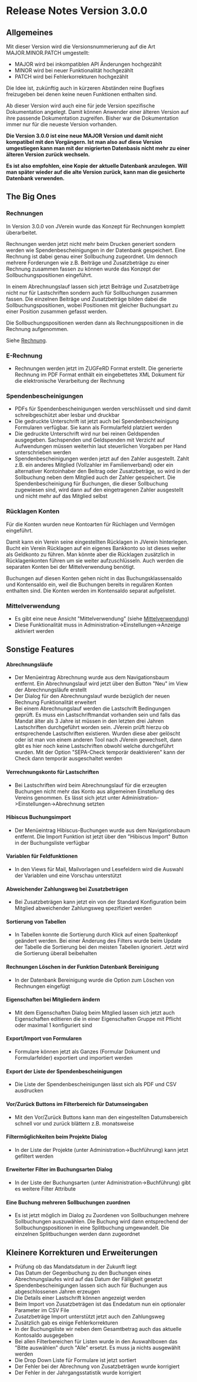 # Release Notes Version 3.0.0

## Allgemeines

Mit dieser Version wird die Versionsnummerierung auf die Art MAJOR.MINOR.PATCH umgestellt:
* MAJOR wird bei inkompatiblen API Änderungen hochgezählt
* MINOR wird bei neuer Funktionalität hochgezählt 
* PATCH wird bei Fehlerkorrekturen hochgezählt

Die Idee ist, zukünftig auch in kürzeren Abständen reine Bugfixes freizugeben bei denen keine neuen Funktionen enthalten sind.

Ab dieser Version wird auch eine für jede Version spezifische Dokumentation angelegt. Damit können Anwender einer älteren Version auf ihre passende Dokumentation zugreifen. Bisher war die Dokumentation immer nur für die neueste Version vorhanden.

**Die Version 3.0.0 ist eine neue MAJOR Version und damit nicht kompatibel mit den Vorgängern. Ist man also auf diese Version umgestiegen kann man mit der migrierten Datenbasis nicht mehr zu einer älteren Version zurück wechseln.** 

**Es ist also empfohlen, eine Kopie der aktuelle Datenbank anzulegen. Will man später wieder auf die alte Version zurück, kann man die gesicherte Datenbank verwenden.**

## The Big Ones

### Rechnungen

In Version 3.0.0 von JVerein wurde das Konzept für Rechnungen komplett überarbeitet.

Rechnungen werden jetzt nicht mehr beim Drucken generiert sondern werden wie Spendenbescheinigungen in der Datenbank gespeichert. Eine Rechnung ist dabei genau einer Sollbuchung zugeordnet. Um dennoch mehrere Forderungen wie z.B. Beiträge und Zusatzbeträge zu einer Rechnung zusammen fassen zu können wurde das Konzept der Sollbuchungspositionen eingeführt.

In einem Abrechnungslauf lassen sich jetzt Beiträge und Zusatzbeträge nicht nur für Lastschriften sondern auch für Sollbuchungen zusammen fassen. Die einzelnen Beiträge und Zusatzbeträge bilden dabei die Sollbuchungspositionen, wobei Positionen mit gleicher Buchungsart zu einer Position zusammen gefasst werden.

Die Sollbuchungspositionen werden dann als Rechnungspositionen in die Rechnung aufgenommen.

Siehe [Rechnung](mitglieder/rechnung.md).

### E-Rechnung

* Rechnungen werden jetzt im ZUGFeRD Format erstellt. Die generierte Rechnung im PDF Format enthält ein eingebettetes XML Dokument für die elektronische Verarbeitung der Rechnung

### Spendenbescheinigungen

* PDFs für Spendenbescheinigungen werden verschlüsselt und sind damit schreibgeschützt aber lesbar und druckbar
* Die gedruckte Unterschrift ist jetzt auch bei Spendenbescheinigung Formularen verfügbar. Sie kann als Formularfeld platziert werden
* Die gedruckte Unterschrift wird nur bei reinen Geldspenden ausgegeben. Sachspenden und Geldspenden mit Verzicht auf Aufwendungen müssen weiterhin laut steuerlichen Vorgaben per Hand unterschrieben werden
* Spendenbescheinigungen werden jetzt auf den Zahler ausgestellt. Zahlt z.B. ein anderes Mitglied (Vollzahler im Familienverband) oder ein alternativer Kontoinhaber den Beitrag oder Zusatzbeträge, so wird in der Sollbuchung neben dem Mitglied auch der Zahler gespeichert. Die Spendenbescheinigung für Buchungen, die dieser Sollbuchung zugewiesen sind, wird dann auf den eingetragenen Zahler ausgestellt und nicht mehr auf das Mitglied selbst

### Rücklagen Konten

Für die Konten wurden neue Kontoarten für Rüchlagen und Vermögen eingeführt.

Damit kann ein Verein seine eingestellten Rücklagen in JVerein hinterlegen. Bucht ein Verein Rücklagen auf ein eigenes Bankkonto so ist dieses weiter als Geldkonto zu führen. Man könnte aber die Rücklagen zusätzlich in Rücklagenkonten führen um sie weiter aufzuschlüsseln. Auch werden die separaten Konten bei der Mittelverwendung benötigt.

Buchungen auf diesen Konten gehen nicht in das Buchungsklassensaldo und Kontensaldo ein, weil die Buchungen bereits in regulären Konten enthalten sind. Die Konten werden im Kontensaldo separat aufgelistet.

### Mittelverwendung

* Es gibt eine neue Ansicht "Mittelverwendung" (siehe [Mittelverwendung](buchf/mittelverwendung.md))
* Diese Funktionalität muss in Administration->Einstellungen->Anzeige aktiviert werden

## Sonstige Features

#### Abrechnungsläufe

* Der Menüeintrag Abrechnung wurde aus dem Navigationsbaum entfernt. Ein Abrechnungslauf wird jetzt über den Button "Neu" im View der Abrechnungsläufe erstellt
* Der Dialog für den Abrechnungslauf wurde bezüglich der neuen Rechnung Funktionalität erweitert
* Bei einem Abrechnungslauf werden die Lastschrift Bedingungen geprüft. Es muss ein Lastschriftmandat vorhanden sein und falls das Mandat älter als 3 Jahre ist müssen in den letzten drei Jahren Lastschriften durchgeführt worden sein. JVerein prüft hierzu ob entsprechende Lastschriften existieren. Wurden diese aber gelöscht oder ist man von einem anderen Tool nach JVerein gewechselt, dann gibt es hier noch keine Lastschriften obwohl welche durchgeführt wurden. Mit der Option "SEPA-Check temporär deaktivieren" kann der Check dann temporär ausgeschaltet werden

#### Verrechnungskonto für Lastschriften

* Bei Lastschriften wird beim Abrechnungslauf für die erzeugten Buchungen nicht mehr das Konto aus allgemeinen Einstellung des Vereins genommen. Es lässt sich jetzt unter Administration->Einstellungen->Abrechnung setzten

#### Hibiscus Buchungsimport

* Der Menüeintrag Hibiscus-Buchungen wurde aus dem Navigationsbaum entfernt. Die Import Funktion ist jetzt über den "Hibiscus Import" Button in der Buchungsliste verfügbar

#### Variablen für Feldfunktionen

* In den Views für Mail, Mailvorlagen und Lesefeldern wird die Auswahl der Variablen und eine Vorschau unterstützt

#### Abweichender Zahlungsweg bei Zusatzbeträgen

* Bei Zusatzbeträgen kann jetzt ein von der Standard Konfiguration beim Mitglied abweichender Zahlungsweg spezifiziert werden

#### Sortierung von Tabellen

* In Tabellen konnte die Sortierung durch Klick auf einen Spaltenkopf geändert werden. Bei einer Änderung des Filters wurde beim Update der Tabelle die Sortierung bei den meisten Tabellen ignoriert. Jetzt wird die Sortierung überall beibehalten

#### Rechnungen Löschen in der Funktion Datenbank Bereinigung

* In der Datenbank Bereinigung wurde die Option zum Löschen von Rechnungen eingefügt

#### Eigenschaften bei Mitgliedern ändern

* Mit dem Eigenschaften Dialog beim Mitglied lassen sich jetzt auch Eigenschaften editieren die in einer Eigenschaften Gruppe mit Pflicht oder maximal 1 konfiguriert sind

#### Export/Import von Formularen

* Formulare können jetzt als Ganzes (Formular Dokument und Formularfelder) exportiert und importiert werden

#### Export der Liste der Spendenbescheinigungen

* Die Liste der Spendenbescheinigungen lässt sich als PDF und CSV ausdrucken

#### Vor/Zurück Buttons im Filterbereich für Datumseingaben

* Mit den Vor/Zurück Buttons kann man den eingestellten Datumsbereich schnell vor und zurück blättern z.B. monatsweise

#### Filtermöglichkeiten beim Projekte Dialog

* In der Liste der Projekte (unter Administration->Buchführung) kann jetzt gefiltert werden

#### Erweiterter Filter im Buchungsarten Dialog

* In der Liste der Buchungsarten (unter Administration->Buchführung) gibt es weitere Filter Attribute

#### Eine Buchung mehreren Sollbuchungen zuordnen

* Es ist jetzt möglich im Dialog zu Zuordenen von Sollbuchungen mehrere Sollbuchungen auszuwählen. Die Buchung wird dann entsprechend der Sollbuchungspositionen in eine Splitbuchung umgewandelt. Die einzelnen Splitbuchungen werden dann zugeordnet


## Kleinere Korrekturen und Erweiterungen

* Prüfung ob das Mandatsdatum in der Zukunft liegt
* Das Datum der Gegenbuchung zu den Buchungen eines Abrechnungslaufes wird auf das Datum der Fälligkeit gesetzt
* Spendenbescheinigungen lassen sich auch für Buchungen aus abgeschlossenen Jahren erzeugen
* Die Details einer Lastschrift können angezeigt werden
* Beim Import von Zusatzbeträgen ist das Endedatum nun ein optionaler Parameter im CSV File
* Zusatzbeträge Import unterstützt jetzt auch den Zahlungsweg
* Zusätzlich gab es einige Fehlerkorrekturen
* In der Buchungsliste wir neben dem Gesamtbetrag auch das aktuelle Kontosaldo ausgegeben
* Bei allen Filterbereichen für Listen wurde in den Auswahlboxen das "Bitte auswählen" durch "Alle" ersetzt. Es muss ja nichts ausgewählt werden
* Die Drop Down Liste für Formulare ist jetzt sortiert
* Der Fehler bei der Abrechnung von Zusatzbeträgen wurde korrigiert
* Der Fehler in der Jahrgangsstatistik wurde korrigiert

